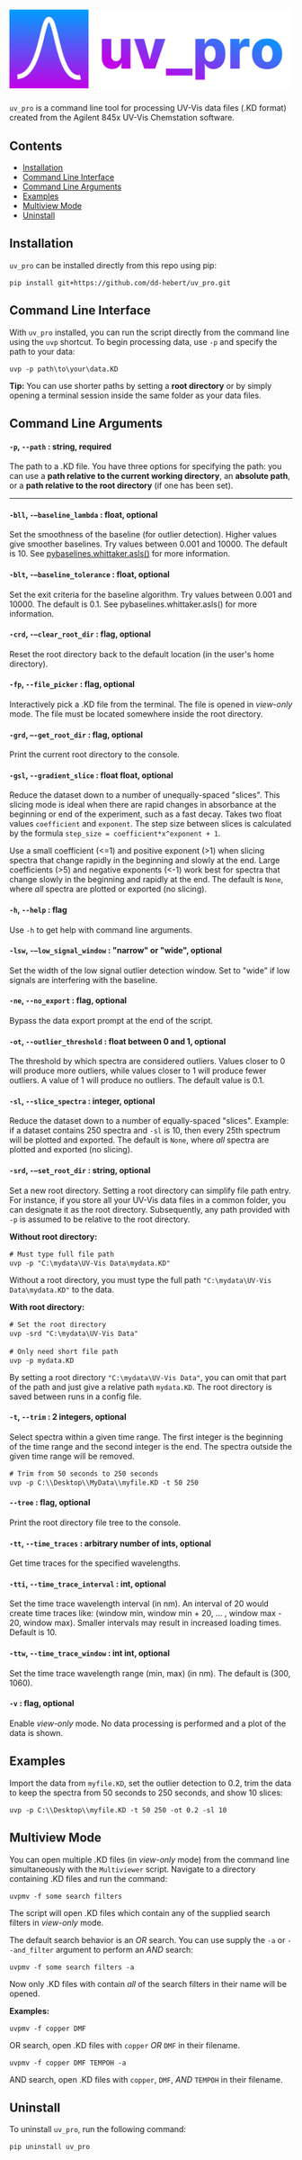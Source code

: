 ![Banner logo](/docs/banner_logo1.png?raw=true "Banner Logo")
=============================================================

``uv_pro`` is a command line tool for processing UV-Vis data files (.KD format) created from the Agilent 845x UV-Vis Chemstation software.

Contents
--------
- [Installation](#installation)
- [Command Line Interface](#command-line-interface)
- [Command Line Arguments](#command-line-arguments)
- [Examples](#examples)
- [Multiview Mode](#multiview-mode)
- [Uninstall](#uninstall)

Installation
------------
``uv_pro`` can be installed directly from this repo using pip:

```
pip install git+https://github.com/dd-hebert/uv_pro.git
```

Command Line Interface
----------------------
With ``uv_pro`` installed, you can run the script directly from the command line using the ``uvp`` shortcut. To begin processing data, use ``-p`` and specify the path to your data:
```
uvp -p path\to\your\data.KD
```

**Tip:** You can use shorter paths by setting a **root directory** or by simply opening a terminal session inside the same folder as your data files.

Command Line Arguments
----------------------
#### ``-p``, ``--path`` : string, required
The path to a .KD file. You have three options for specifying the path: you can use a **path relative to the current working directory**, an **absolute path**, or a **path relative to the root directory** (if one has been set).

___

#### ``-bll``, ``-–baseline_lambda`` : float, optional
Set the smoothness of the baseline (for outlier detection). Higher values give smoother baselines. Try values between 0.001 and 10000. The default is 10. See [pybaselines.whittaker.asls()](https://pybaselines.readthedocs.io/en/latest/algorithms/whittaker.html#asls-asymmetric-least-squares) for more information.

#### ``-blt``, ``-–baseline_tolerance`` : float, optional
Set the exit criteria for the baseline algorithm. Try values between 0.001 and 10000. The default is 0.1. See pybaselines.whittaker.asls() for more information.

#### ``-crd``, ``-–clear_root_dir`` : flag, optional
Reset the root directory back to the default location (in the user's home directory).

#### ``-fp``, ``--file_picker`` : flag, optional
Interactively pick a .KD file from the terminal. The file is opened in _view-only_ mode. The file must be located somewhere inside the root directory.

#### ``-grd``, ``–-get_root_dir`` : flag, optional
Print the current root directory to the console.

#### ``-gsl``, ``--gradient_slice`` : float float, optional
Reduce the dataset down to a number of unequally-spaced "slices". This slicing mode is ideal when there are rapid changes in absorbance at the beginning or end of the experiment, such as a fast decay. Takes two float values ``coefficient`` and ``exponent``. The step size between slices is calculated by the formula ``step_size = coefficient*x^exponent + 1``. 

Use a small coefficient (<=1) and positive exponent (>1) when slicing spectra that change rapidly in the beginning and slowly at the end. Large coefficients (>5) and negative exponents (<-1) work best for spectra that change slowly in the beginning and rapidly at the end. The default is ``None``, where *all* spectra are plotted or exported (no slicing).

#### ``-h``, ``--help`` : flag
Use ``-h`` to get help with command line arguments.

#### ``-lsw``, ``-–low_signal_window`` : "narrow" or "wide", optional
Set the width of the low signal outlier detection window. Set to "wide" if low signals are interfering with the baseline.

#### ``-ne``, ``--no_export`` : flag, optional
Bypass the data export prompt at the end of the script.

#### ``-ot``, ``--outlier_threshold`` : float between 0 and 1, optional
The threshold by which spectra are considered outliers. Values closer to 0 will produce more outliers, while values closer to 1 will produce fewer outliers. A value of 1 will produce no outliers. The default value is 0.1.

#### ``-sl``, ``--slice_spectra`` : integer, optional
Reduce the dataset down to a number of equally-spaced "slices". Example: if a dataset contains 250 spectra and ``-sl`` is 10, then every 25th spectrum will be plotted and exported. The default is ``None``, where *all* spectra are plotted and exported (no slicing).

#### ``-srd``, ``-–set_root_dir`` : string, optional
Set a new root directory. Setting a root directory can simplify file path entry. For instance, if you store all your UV-Vis data files in a common folder, you can designate it as the root directory. Subsequently, any path provided with ``-p`` is assumed to be relative to the root directory.

**Without root directory:**
```
# Must type full file path
uvp -p "C:\mydata\UV-Vis Data\mydata.KD"
```

Without a root directory, you must type the full path ``"C:\mydata\UV-Vis Data\mydata.KD"`` to the data. 

**With root directory:**
```
# Set the root directory
uvp -srd "C:\mydata\UV-Vis Data"

# Only need short file path
uvp -p mydata.KD
```

By setting a root directory ``"C:\mydata\UV-Vis Data"``, you can omit that part of the path and just give a relative path ``mydata.KD``. The root directory is saved between runs in a config file.

#### ``-t``, ``--trim`` : 2 integers, optional
Select spectra within a given time range. The first integer is the beginning of the time range and the second integer is the end. The spectra outside the given time range will be removed.

```
# Trim from 50 seconds to 250 seconds
uvp -p C:\\Desktop\\MyData\\myfile.KD -t 50 250
```

#### ``--tree`` : flag, optional
Print the root directory file tree to the console.

#### ``-tt``, ``--time_traces`` : arbitrary number of ints, optional
Get time traces for the specified wavelengths.

#### ``-tti``, ``--time_trace_interval`` : int, optional
Set the time trace wavelength interval (in nm). An interval of 20 would create time traces like: (window min, window min + 20, ... , window max - 20, window max). Smaller intervals may result in increased loading times. Default is 10.

#### ``-ttw``, ``--time_trace_window`` : int int, optional
Set the time trace wavelength range (min, max) (in nm). The default is (300, 1060).

#### ``-v`` : flag, optional
Enable _view-only_ mode. No data processing is performed and a plot of the data is shown.

Examples
--------
Import the data from ``myfile.KD``, set the outlier detection to 0.2, trim the data to keep the spectra from 50 seconds to 250 seconds, and show 10 slices:
```
uvp -p C:\\Desktop\\myfile.KD -t 50 250 -ot 0.2 -sl 10
```

Multiview Mode
--------------
You can open multiple .KD files (in _view-only_ mode) from the command line simultaneously with the ``Multiviewer`` script. Navigate to a directory containing .KD files and run the command:
```
uvpmv -f some search filters
```

The script will open .KD files which contain any of the supplied search filters in _view-only_ mode.

The default search behavior is an *OR* search. You can use supply the ``-a`` or ``--and_filter`` argument to perform an *AND* search:
```
uvpmv -f some search filters -a
```

Now only .KD files with contain *all* of the search filters in their name will be opened.

**Examples:**
```
uvpmv -f copper DMF
```
OR search, open .KD files with ``copper`` *OR* ``DMF`` in their filename.

```
uvpmv -f copper DMF TEMPOH -a
```
AND search, open .KD files with ``copper``, ``DMF``, *AND* ``TEMPOH`` in their filename.

Uninstall
---------
To uninstall ``uv_pro``, run the following command:
```
pip uninstall uv_pro
```
